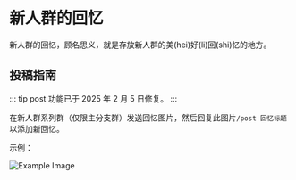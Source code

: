 # 新人群的回忆

新人群的回忆，顾名思义，就是存放新人群的美(hei)好(li)回(shi)忆的地方。

## 投稿指南

::: tip
post 功能已于 2025 年 2 月 5 日修复。
:::

在新人群系列群（仅限主分支群）发送回忆图片，然后回复此图片`/post 回忆标题`以添加新回忆。

示例：

![Example Image](/images/post-memory-example-2.75x.jpg)
